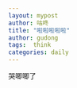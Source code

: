 ```yaml
---
layout: mypost
author: 咕咚
title: "啦啦啦啦啦"
author: gudong
tags:  think
categories: daily
---
```


哭唧唧了